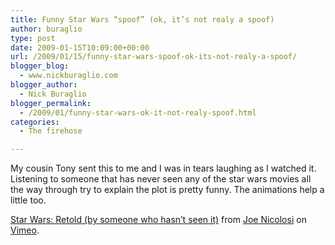 ```yaml
---
title: Funny Star Wars “spoof” (ok, it’s not realy a spoof)
author: buraglio
type: post
date: 2009-01-15T10:09:00+00:00
url: /2009/01/15/funny-star-wars-spoof-ok-its-not-realy-a-spoof/
blogger_blog:
  - www.nickburaglio.com
blogger_author:
  - Nick Buraglio
blogger_permalink:
  - /2009/01/funny-star-wars-ok-it-not-realy-spoof.html
categories:
  - The firehose

---
```

My cousin Tony sent this to me and I was in tears laughing as I watched it. Listening to someone that has never seen any of the star wars movies all the way through try to explain the plot is pretty funny. The animations help a little too. 

[Star Wars: Retold (by someone who hasn&#8217;t seen it)][1] from [Joe Nicolosi][2] on [Vimeo][1].

 [1]: http://vimeo.com/
 [2]: http://vimeo.com/user759504